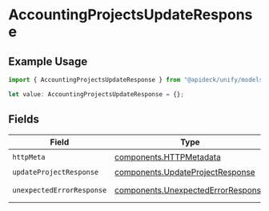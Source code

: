 # AccountingProjectsUpdateResponse

## Example Usage

```typescript
import { AccountingProjectsUpdateResponse } from "@apideck/unify/models/operations";

let value: AccountingProjectsUpdateResponse = {};
```

## Fields

| Field                                                                                    | Type                                                                                     | Required                                                                                 | Description                                                                              |
| ---------------------------------------------------------------------------------------- | ---------------------------------------------------------------------------------------- | ---------------------------------------------------------------------------------------- | ---------------------------------------------------------------------------------------- |
| `httpMeta`                                                                               | [components.HTTPMetadata](../../models/components/httpmetadata.md)                       | :heavy_check_mark:                                                                       | N/A                                                                                      |
| `updateProjectResponse`                                                                  | [components.UpdateProjectResponse](../../models/components/updateprojectresponse.md)     | :heavy_minus_sign:                                                                       | Projects                                                                                 |
| `unexpectedErrorResponse`                                                                | [components.UnexpectedErrorResponse](../../models/components/unexpectederrorresponse.md) | :heavy_minus_sign:                                                                       | Unexpected error                                                                         |